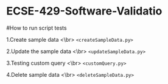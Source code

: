 # ECSE-429-Software-Validatio

#How to run script tests

1.Create sample data <\br>
`<createSampleData.py>` 

2.Update the sample data <\br>
`<updateSampleData.py>` 
 
3.Testing custom query <\br>
`<customQuery.py>` 

4.Delete sample data <\br>
`<deleteSampleData.py>` 
